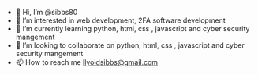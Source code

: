 - 👋 Hi, I’m @sibbs80
- 👀 I’m interested in web development, 2FA software development
- 🌱 I’m currently learning python, html, css , javascript and cyber security mangement
- 💞️ I’m looking to collaborate on python, html, css , javascript and cyber security mangement
- 📫 How to reach me llyoidsibbs@gmail.com

<!---
sibbs80/sibbs80 is a ✨ special ✨ repository because its `README.md` (this file) appears on your GitHub profile.
You can click the Preview link to take a look at your changes.
--->
